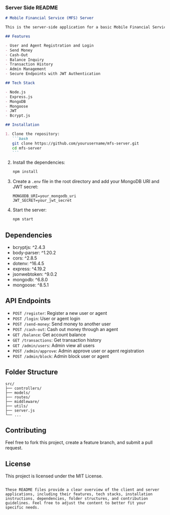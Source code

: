 ### Server Side README

````markdown
# Mobile Financial Service (MFS) Server

This is the server-side application for a basic Mobile Financial Service (MFS) like bKash or Nagad. It is built using Node.js, Express.js, and MongoDB.

## Features

- User and Agent Registration and Login
- Send Money
- Cash-Out
- Balance Inquiry
- Transaction History
- Admin Management
- Secure Endpoints with JWT Authentication

## Tech Stack

- Node.js
- Express.js
- MongoDB
- Mongoose
- JWT
- Bcrypt.js

## Installation

1. Clone the repository:
   ```bash
   git clone https://github.com/yourusername/mfs-server.git
   cd mfs-server
   ```
````

2. Install the dependencies:

   ```bash
   npm install
   ```

3. Create a `.env` file in the root directory and add your MongoDB URI and JWT secret:

   ```plaintext
   MONGODB_URI=your_mongodb_uri
   JWT_SECRET=your_jwt_secret
   ```

4. Start the server:
   ```bash
   npm start
   ```

## Dependencies

- bcryptjs: ^2.4.3
- body-parser: ^1.20.2
- cors: ^2.8.5
- dotenv: ^16.4.5
- express: ^4.19.2
- jsonwebtoken: ^9.0.2
- mongodb: ^6.8.0
- mongoose: ^8.5.1

## API Endpoints

- `POST /register`: Register a new user or agent
- `POST /login`: User or agent login
- `POST /send-money`: Send money to another user
- `POST /cash-out`: Cash out money through an agent
- `GET /balance`: Get account balance
- `GET /transactions`: Get transaction history
- `GET /admin/users`: Admin view all users
- `POST /admin/approve`: Admin approve user or agent registration
- `POST /admin/block`: Admin block user or agent

## Folder Structure

```plaintext
src/
├── controllers/
├── models/
├── routes/
├── middleware/
├── utils/
├── server.js
└── ...
```

## Contributing

Feel free to fork this project, create a feature branch, and submit a pull request.

## License

This project is licensed under the MIT License.

```

These README files provide a clear overview of the client and server applications, including their features, tech stacks, installation instructions, dependencies, folder structures, and contribution guidelines. Feel free to adjust the content to better fit your specific needs.
```
